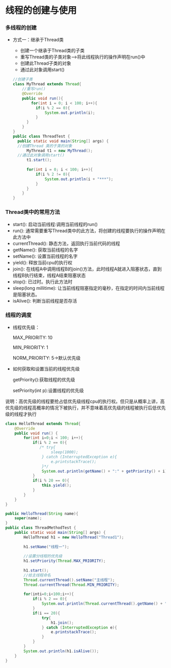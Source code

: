# 线程的创建与使用

### 多线程的创建

- 方式一：继承于Thread类

  - 创建一个继承于Thread类的子类
  - 重写Thread类的子类对象—>将此线程执行的操作声明在run()中
  - 创建此Thread子类的对象
  - 通过此对象调用start()

  ```java
  //创建子类
  class MyThread extends Thread{
      //重写run()
      @Override
      public void run(){
          for(int i = 0; i < 100; i++){
  			if(i % 2 == 0){
  				System.out.println(i);
  			}
      	}
      }
  }
  public class ThreadTest {
  	public static void main(String[] args) {
  	//创建Thread 类的于类的对象
  		MyThread t1 = new MyThread();
  	//通过此对象调用start()
  		t1.start();
      	    
      	for(int i = 0; i < 100; i++){
  			if(i % 2 != 0){
  				System.out.println(i + "***");
  			}
      	}    
      }
  }
  ```

### Thread类中的常用方法

- start(): 启动当前线程:调用当前线程的run()
- run(): 通常需要重写Thread类中的此方法，将创建的线程要执行的操作声明在此方法中
- currentThread(): 静态方法，返回执行当前代码的线程
- getName(): 获取当前线程的名字
- setName(): 设置当前线程的名字
- yield(): 释放当前cpu的执行权
- join(): 在线程A中调用线程B的join()方法，此时线程A就进入阻塞状态，直到线程B执行结束，线程A结束阻塞状态
- stop(): 已过时。执行此方法时
- sleep(long millitime): 让当前线程阻塞指定的毫秒，在指定的时间内当前线程是阻塞状态。
- isAlive(): 判断当前线程是否存活

### 线程的调度

- 线程优先级：

  MAX_PRIORITY: 10

  MIN_PRIORITY: 1

  NORM_PRIORITY: 5->默认优先级

- 如何获取和设置当前的线程优先级

  getPriority():获取线程的优先级

  setPriority(int p):设置线程的优先级

说明：高优先级的线程要抢占低优先级线程cpu的执行权。但只是从概率上讲，高优先级的线程高概率的情况下被执行，并不意味着高优先级的线程被执行后低优先级的线程才执行

```java
class HelloThread extends Thread{
	@Override
	public void run() {
		for(int i=0;i < 100; i++){
			if(i % 2 == 0){
               /* try{
                    sleep(1000);
                } catch (InterruptedException e){
					e.printstackTrace();
            	}*/
				System.out.println(getName() + ":" + getPriority() + i);
            }
            if(i % 20 == 0){
				this.yield();
            }
        }
    }
}

public HelloThread(String name){
	super(name); 
}
public class ThreadMethodTest {
	public static void main(String[] args) {
		HelloThread h1 = new HelloThread("Thread1");
        
		h1.setName("线程一");
        
        //设置分线程的优先级
        h1.setPriority(Thread.MAX_PRIORITY);
        
		h1.start();
		//给主线程命名
		Thread.currentThread().setName("主线程");
		Thread.currentThread(Thread.MIN_PRIORITY);
        
        for(inti=0;i<100;i++){
			if(i % 2 == 0){
                System.out.println(Thread.currentThread().getName() + ":" + Thread.currentThread().getPriority() + i);
            }
            if(i == 20){
                try{
                	h1.join();
                } catch (InterruptedException e){
                	e.printstackTrace();    
                }
            }
        }
        System.out.println(h1.isAlive());
    }
}
```

### 

